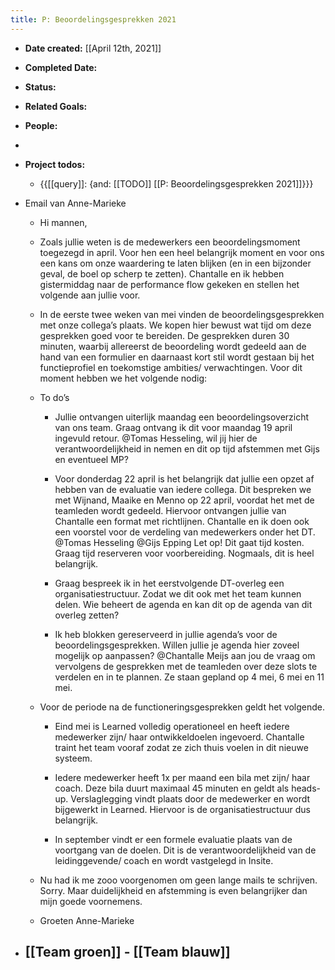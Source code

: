 ```yaml
---
title: P: Beoordelingsgesprekken 2021
---
```


- **Date created:** [[April 12th, 2021]]

- **Completed Date:** 

- **Status:** 

- **Related Goals:** 

- **People:**

- 

- **Project todos:**
	 - {{[[query]]: {and: [[TODO]] [[P: Beoordelingsgesprekken 2021]]}}}

- Email van Anne-Marieke
	 - Hi mannen,

	 - Zoals jullie weten is de medewerkers een beoordelingsmoment
toegezegd in april. Voor hen een heel belangrijk moment en voor ons een kans om
onze waardering te laten blijken (en in een bijzonder geval, de boel op scherp
te zetten). Chantalle en ik hebben gistermiddag naar de performance flow
gekeken en stellen het volgende aan jullie voor.

	 - In de eerste twee weken van mei vinden de
beoordelingsgesprekken met onze collega’s plaats. We kopen hier bewust wat tijd
om deze gesprekken goed voor te bereiden. De gesprekken duren 30 minuten,
waarbij allereerst de beoordeling wordt gedeeld aan de hand van een formulier
en daarnaast kort stil wordt gestaan bij het functieprofiel en toekomstige
ambities/ verwachtingen. Voor dit moment hebben we het volgende nodig:

	 - To do’s
		 - Jullie ontvangen uiterlijk maandag een beoordelingsoverzicht van ons team. Graag ontvang ik dit voor maandag 19 april ingevuld retour. @Tomas Hesseling, wil jij hier de verantwoordelijkheid in nemen en dit op tijd afstemmen met Gijs en eventueel MP?

		 - Voor donderdag 22 april is het belangrijk dat jullie een opzet af hebben van de evaluatie van iedere collega. Dit bespreken we met Wijnand, Maaike en Menno op 22 april, voordat het met de teamleden wordt gedeeld. Hiervoor ontvangen jullie van Chantalle een format met richtlijnen. Chantalle en ik doen ook een voorstel voor de verdeling van medewerkers onder het DT. @Tomas Hesseling @Gijs Epping Let op! Dit gaat tijd kosten. Graag tijd reserveren voor voorbereiding. Nogmaals, dit is heel belangrijk.

		 - Graag bespreek ik in het eerstvolgende DT-overleg een organisatiestructuur. Zodat we dit ook met het team kunnen delen. Wie beheert de agenda en kan dit op de agenda van dit overleg zetten?

		 - Ik heb blokken gereserveerd in jullie agenda’s voor de beoordelingsgesprekken. Willen jullie je agenda hier zoveel mogelijk op aanpassen? @Chantalle Meijs aan jou de vraag om vervolgens de gesprekken met de teamleden over deze slots te verdelen en in te plannen. Ze staan gepland op 4 mei, 6 mei en 11 mei.

	 - Voor de periode na de functioneringsgesprekken geldt het
volgende.
		 - Eind mei is Learned volledig operationeel en heeft iedere medewerker zijn/ haar ontwikkeldoelen ingevoerd. Chantalle traint het team vooraf zodat ze zich thuis voelen in dit nieuwe systeem. 

		 - Iedere medewerker heeft 1x per maand een bila met zijn/ haar coach. Deze bila duurt maximaal 45 minuten en geldt als heads-up. Verslaglegging vindt plaats door de medewerker en wordt bijgewerkt in Learned. Hiervoor is de organisatiestructuur dus belangrijk.

		 - In september vindt er een formele evaluatie plaats van de voortgang van de doelen. Dit is de verantwoordelijkheid van de leidinggevende/ coach en wordt vastgelegd in Insite. 

	 - Nu had ik me zooo voorgenomen om geen lange mails te
schrijven. Sorry. Maar duidelijkheid en afstemming is even belangrijker dan
mijn goede voornemens.

	 - Groeten Anne-Marieke

- [[Team groen]] - [[Team blauw]]
	 - 

